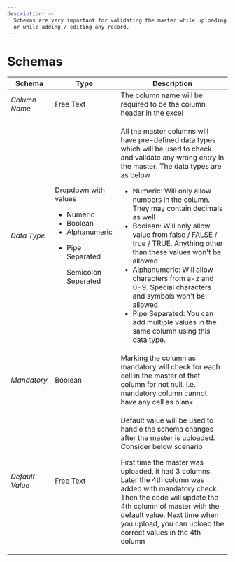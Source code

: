 ```yaml
---
description: >-
  Schemas are very important for validating the master while uploading via excel
  or while adding / editing any record.
---
```


# Schemas

| **Sch**ema      | Type                                                                                                                                              | Description                                                                                                                                                                                                                                                                                                                                                                                                                                                                                                                                                                                                   |
| --------------- | ------------------------------------------------------------------------------------------------------------------------------------------------- | ------------------------------------------------------------------------------------------------------------------------------------------------------------------------------------------------------------------------------------------------------------------------------------------------------------------------------------------------------------------------------------------------------------------------------------------------------------------------------------------------------------------------------------------------------------------------------------------------------------- |
| _Column Name_   | Free Text                                                                                                                                         | The column name will be required to be the column header in the excel                                                                                                                                                                                                                                                                                                                                                                                                                                                                                                                                         |
| _Data Type_     | <p>Dropdown with values</p><ul><li>Numeric</li><li>Boolean</li><li>Alphanumeric</li><li><p>Pipe Separated</p><p>Semicolon Seperated</p></li></ul> | <p>All the master columns will have pre-defined data types which will be used to check and validate any wrong entry in the master. The data types are as below</p><ul><li>Numeric: Will only allow numbers in the column. They may contain decimals as well</li><li>Boolean: Will only allow value from false / FALSE / true / TRUE.  Anything other than these values won't be allowed</li><li>Alphanumeric: Will allow characters from a-z and 0-9. Special characters and symbols won't be allowed</li><li>Pipe Separated: You can add multiple values in the same column using this data type. </li></ul> |
| _Mandatory_     | Boolean                                                                                                                                           | Marking the column as mandatory will check for each cell in the master of that column for not null. I.e. mandatory column cannot have any cell as blank                                                                                                                                                                                                                                                                                                                                                                                                                                                       |
| _Default Value_ | Free Text                                                                                                                                         | <p>Default value will be used to handle the schema changes after the master is uploaded. Consider below scenario</p><p>First time the master was uploaded, it had 3 columns. Later the 4th column was added with mandatory check. Then the code will update the 4th column of master with the default value.  Next time when you upload, you can upload the correct values in the 4th column</p>                                                                                                                                                                                                              |

